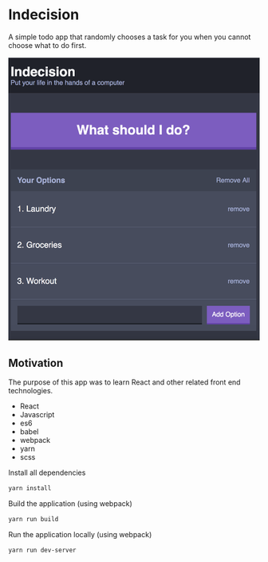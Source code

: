 # Indecision

A simple todo app that randomly chooses a task for you when you cannot choose what to do first.

![Indecision screenshot](public/images/screenshot.png)

## Motivation

The purpose of this app was to learn React and other related front end technologies.
- React
- Javascript
- es6
- babel
- webpack
- yarn
- scss

Install all dependencies
```bash
yarn install
```

Build the application (using webpack)
```bash
yarn run build
```

Run the application locally (using webpack)
```bash
yarn run dev-server
```